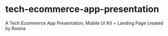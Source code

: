 # tech-ecommerce-app-presentation
 A Tech Ecommerce App Presentation, Mobile UI Kit + Landing Page  created by Rosina
